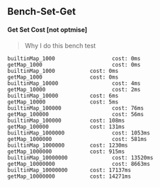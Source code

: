 ## Bench-Set-Get

#### Get Set Cost [not optmise]

> Why I do this bench test

    builtinMap_1000                  cost: 0ms
    getMap_1000                      cost: 0ms
    builtinMap_1000           cost: 0ms
    getMap_1000               cost: 0ms
    builtinMap_10000                 cost: 4ms
    getMap_10000                     cost: 2ms
    builtinMap_10000          cost: 6ms
    getMap_10000              cost: 5ms
    builtinMap_100000                cost: 76ms
    getMap_100000                    cost: 56ms
    builtinMap_100000         cost: 108ms
    getMap_100000             cost: 131ms
    builtinMap_1000000               cost: 1053ms
    getMap_1000000                   cost: 581ms
    builtinMap_1000000        cost: 1230ms
    getMap_1000000            cost: 915ms
    builtinMap_10000000              cost: 13520ms
    getMap_10000000                  cost: 8663ms
    builtinMap_10000000       cost: 17137ms
    getMap_10000000           cost: 14271ms